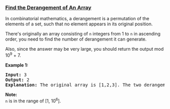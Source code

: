 ### [Find the Derangement of An Array](https://leetcode.com/problems/find-the-derangement-of-an-array)

<p>
In combinatorial mathematics, a derangement is a permutation of the elements of a set, such that no element appears in its original position.
</p>

<p>
There's originally an array consisting of <code>n</code> integers from 1 to <code>n</code> in ascending order, you need to find the number of derangement it can generate.
</p>

<p>
Also, since the answer may be very large, you should return the output mod 10<sup>9</sup> + 7.
</p>

<p><b>Example 1:</b><br />
<pre>
<b>Input:</b> 3
<b>Output:</b> 2
<b>Explanation:</b> The original array is [1,2,3]. The two derangements are [2,3,1] and [3,1,2].
</pre>
</p>

<p><b>Note:</b><br/>
<code>n</code> is in the range of [1, 10<sup>6</sup>].
</p>